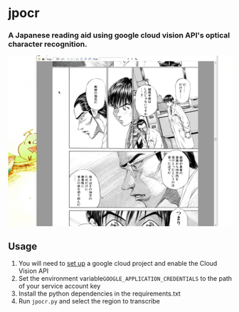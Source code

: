 # jpocr

### A Japanese reading aid using google cloud vision API's optical character recognition. 



![](ocr_example.gif)



## Usage

1. You will need to [set up](https://cloud.google.com/vision/product-search/docs/before-you-begin) a google cloud project and enable the Cloud Vision API
2.  Set the environment variable`GOOGLE_APPLICATION_CREDENTIALS` to the path of your service account key
3. Install the python dependencies in the requirements.txt
4. Run `jpocr.py` and select the region to transcribe

